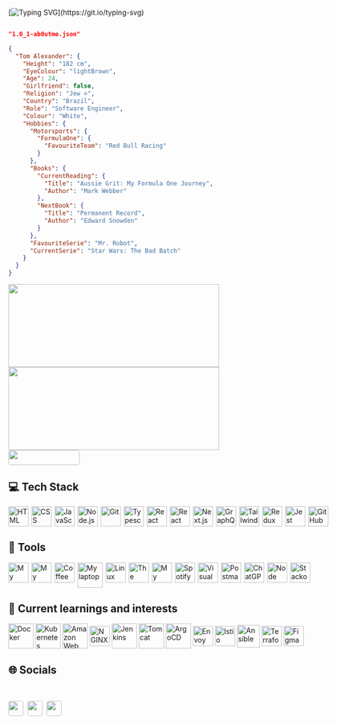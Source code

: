 [![Typing SVG](https://readme-typing-svg.demolab.com?font=JetBrains+Mono&duration=3000&pause=1000&size=24&color=FFFFFF&vCenter=true&width=900&lines=HIYA+MATE%2C+MY+NAME+IS+TOM+ALEXANDER+.+.+.;WELCOME+TO+MY+GITHUB+PROFILE+:D;)](https://git.io/typing-svg)

```json

"1.0_1-ab0utme.json"

{
  "Tom Alexander": {
    "Height": "182 cm",
    "EyeColour": "lightBrown",
    "Age": 24,
    "Girlfriend": false,
    "Religion": "Jew ✡️",
    "Country": "Brazil",
    "Role": "Software Engineer",
    "Colour": "White",
    "Hobbies": {
      "Motorsports": {
        "FormulaOne": {
          "FavouriteTeam": "Red Bull Racing"
        }
      },
      "Books": {
        "CurrentReading": {
          "Title": "Aussie Grit: My Formula One Journey",
          "Author": "Mark Webber"
        },
        "NextBook": {
          "Title": "Permanent Record",
          "Author": "Edward Snowden"
        }
      },
      "FavouriteSerie": "Mr. Robot",
      "CurrentSerie": "Star Wars: The Bad Batch"
    }
  }
}
```

<div style="display: inline-flex; justify-content: center">
  <a href="https://linkedin.com/in/t0m-alexander" target="_blank">
    <img height="165px" width="420px" src="https://github-readme-stats.vercel.app/api?username=T0mAlexander&show_icons=true&theme=merko"/>
    <img height="165px" width="420px" src="https://github-readme-stats.vercel.app/api/top-langs/?username=T0mAlexander&layout=compact&theme=merko" />
  </a>
</div>
<img height="30" width="142" style="border-radius: 4px" src="https://komarev.com/ghpvc/?username=T0mAlexander&style=for-the-badge&color=brightgreen" />

<h2 align="left">💻 Tech Stack</h2>

<div style="display: flex; margin-top: 10px; column-gap: 6px; width: 100%">
  <img height="40" width="40" src="https://cdn.jsdelivr.net/gh/devicons/devicon/icons/html5/html5-original.svg" title="HTML" />
  <img height="40" width="40" src="https://cdn.jsdelivr.net/gh/devicons/devicon/icons/css3/css3-original.svg" title="CSS"/>
  <img height="40" width="40" src="https://cdn.jsdelivr.net/gh/devicons/devicon/icons/javascript/javascript-original.svg" title="JavaScript"/>
  <img height="40" width="40" src="https://cdn.jsdelivr.net/gh/devicons/devicon/icons/nodejs/nodejs-original.svg" title="Node.js"/>
  <img height="40" width="40" src="https://cdn.jsdelivr.net/gh/devicons/devicon/icons/git/git-original.svg" title="Git"/>
  <img height="40" width="40" src="https://cdn.jsdelivr.net/gh/devicons/devicon/icons/typescript/typescript-original.svg" title="Typescript"/>
  <img height="40" width="40" src="https://res.cloudinary.com/tommello/image/upload/v1674280418/Github/Profile%20Markdown/react_osmnfo.svg" title="React"/>
  <img height="40" width="40" src="https://res.cloudinary.com/tommello/image/upload/v1674280418/Github/Profile%20Markdown/react_native_uozofa.svg" title="React Native"/>
  <img height="40" width="40" src="https://res.cloudinary.com/tommello/image/upload/v1674279967/Github/Profile%20Markdown/nextjs_dgvroz.svg" title="Next.js" />
  <img height="40" width="40" src="https://cdn.jsdelivr.net/gh/devicons/devicon/icons/graphql/graphql-plain.svg" title="GraphQL"/>
  <img height="40" width="40" src="https://cdn.jsdelivr.net/gh/devicons/devicon/icons/tailwindcss/tailwindcss-plain.svg" title="Tailwind CSS"/>
  <img height="40" width="40" src="https://cdn.jsdelivr.net/gh/devicons/devicon/icons/redux/redux-original.svg" title="Redux Toolkit"/>
  <img height="40" width="40" src="https://cdn.jsdelivr.net/gh/devicons/devicon/icons/jest/jest-plain.svg" title="Jest" />
  <img height="40" width="40" src="https://res.cloudinary.com/tommello/image/upload/v1674362823/Github/Profile%20Markdown/github_kqnucs.svg" title="GitHub" />
</div>
</div>

<h2 align="left">🔧 Tools</h2>
<div style="display: flex; column-gap: 6px">
  <img height="40" width="40" src="https://res.cloudinary.com/tommello/image/upload/v1674358219/Github/Profile%20Markdown/brain_dc0yqn.svg" title="My brain" />
  <img height="40" width="40" src="https://res.cloudinary.com/tommello/image/upload/v1674358139/Github/Profile%20Markdown/hand_j6bogj.svg" title="My hands (of course)" />
  <img height="40" width="40" src="https://res.cloudinary.com/tommello/image/upload/v1674358476/Github/Profile%20Markdown/coffee_gmiwnu.svg" title="Coffee (I'd rather capuccino)" />
  <img height="50" width="50" src="https://res.cloudinary.com/tommello/image/upload/v1674359690/Github/Profile%20Markdown/laptop_qzgcxh.svg" title="My laptop" />
  <img height="40" width="40" src="https://res.cloudinary.com/tommello/image/upload/v1674355211/Github/Profile%20Markdown/linux_fedora_xan2qz.png" title="Linux Fedora 37" />
  <img height="40" width="40" src="https://res.cloudinary.com/tommello/image/upload/v1674359343/Github/Profile%20Markdown/terminal_vt1lhc.svg" title="The terminal" />
  <img height="40" width="40" src="https://res.cloudinary.com/tommello/image/upload/v1674360927/Github/Profile%20Markdown/headphone_vt8wbj.png" title="My headphone Baseus H1 Bowie" />
  <img height="40" width="40" src="https://res.cloudinary.com/tommello/image/upload/v1674359923/Github/Profile%20Markdown/spotify_dmezwk.svg" title="Spotify on" />
  <img height="40" width="40" src="https://cdn.jsdelivr.net/gh/devicons/devicon/icons/vscode/vscode-original.svg" title="Visual Studio Code" />
  <img height="40" width="40" src="https://res.cloudinary.com/postman/image/upload/t_team_logo/v1629869194/team/2893aede23f01bfcbd2319326bc96a6ed0524eba759745ed6d73405a3a8b67a8" title="Postman" />
  <img height="40" width="40" src="https://res.cloudinary.com/tommello/image/upload/v1674447272/Github/Profile%20Markdown/openai_f3w9dh.png" title="ChatGPT" />
  <img height="40" width="40" src="https://res.cloudinary.com/tommello/image/upload/v1674362980/Github/Profile%20Markdown/npm_tjgoev.svg" title="Node Package Manager" />
  <img height="40" width="40" src="https://res.cloudinary.com/tommello/image/upload/v1674362980/Github/Profile%20Markdown/stackoverflow_qtii0f.svg" title="Stackoverflow" />
</div>

<h2 align="left">🎯 Current learnings and interests</h2>

<div style="display: flex; align-items: center; column-gap: 4px">
  <img height="50" width="50" src="https://cdn.jsdelivr.net/gh/devicons/devicon/icons/docker/docker-plain-wordmark.svg" title="Docker" />
  <img height="50" width="50" src="https://cdn.jsdelivr.net/gh/devicons/devicon/icons/kubernetes/kubernetes-plain-wordmark.svg" title="Kubernetes" />
  <img height="50" width="50" src="https://cdn.jsdelivr.net/gh/devicons/devicon/icons/amazonwebservices/amazonwebservices-original.svg" title="Amazon Web Services"/>
  <img height="40" width="40" src="https://cdn.jsdelivr.net/gh/devicons/devicon/icons/nginx/nginx-original.svg" title="NGINX" />
  <img height="50" width="50" src="https://cdn.jsdelivr.net/gh/devicons/devicon/icons/jenkins/jenkins-original.svg" title="Jenkins" />
  <img height="50" width="50" src="https://cdn.jsdelivr.net/gh/devicons/devicon/icons/tomcat/tomcat-original.svg" title="Tomcat" />
  <img height="50" width="50" src="https://cdn.jsdelivr.net/gh/devicons/devicon/icons/argocd/argocd-original.svg" title="ArgoCD" />
  <img height="40" width="40" src="https://res.cloudinary.com/tommello/image/upload/v1677303106/Github/Profile%20Markdown/envoy_voakye.ico" title="Envoy" />
  <img height="40" width="40" src="https://res.cloudinary.com/tommello/image/upload/v1677303240/Github/Profile%20Markdown/Istio_h8uiv2.svg" title="Istio" />
  <img height="45" width="45" src="https://res.cloudinary.com/tommello/image/upload/v1677303670/Github/Profile%20Markdown/ansible_tbfxie.svg" title="Ansible" />
  <img height="40" width="40" src="https://cdn.jsdelivr.net/gh/devicons/devicon/icons/terraform/terraform-original.svg" title="Terraform" />
  <img height="40" width="40" src="https://cdn.jsdelivr.net/gh/devicons/devicon/icons/figma/figma-original.svg" title="Figma" />
</div>

<h2 align="left">🌐 Socials</h2>
<footer style="display: inline-flex; width: 100%; margin-top: 2rem; column-gap: 8px">
  <a href="mailto:t0malexander@protonmail.com">
    <img height="30" style="border-radius: 4px" src="https://img.shields.io/badge/ProtonMail-8B89CC?style=for-the-badge&logo=protonmail&logoColor=white" />
  </a>
  <a href="https://linkedin.com/in/t0m-alexander" target="_blank">
    <img height="30" style="border-radius: 4px" src="https://img.shields.io/badge/LinkedIn-0077B5?style=for-the-badge&logo=linkedin&logoColor=white" />
  </a>
  <a href="https://open.spotify.com/user/wintonmello5?si=23cbc3e113574030" target="_blank">
    <img height="30" style="border-radius: 4px" src="https://img.shields.io/badge/Spotify-1ED760?&style=for-the-badge&logo=spotify&logoColor=white" />
  </a>
</footer>
